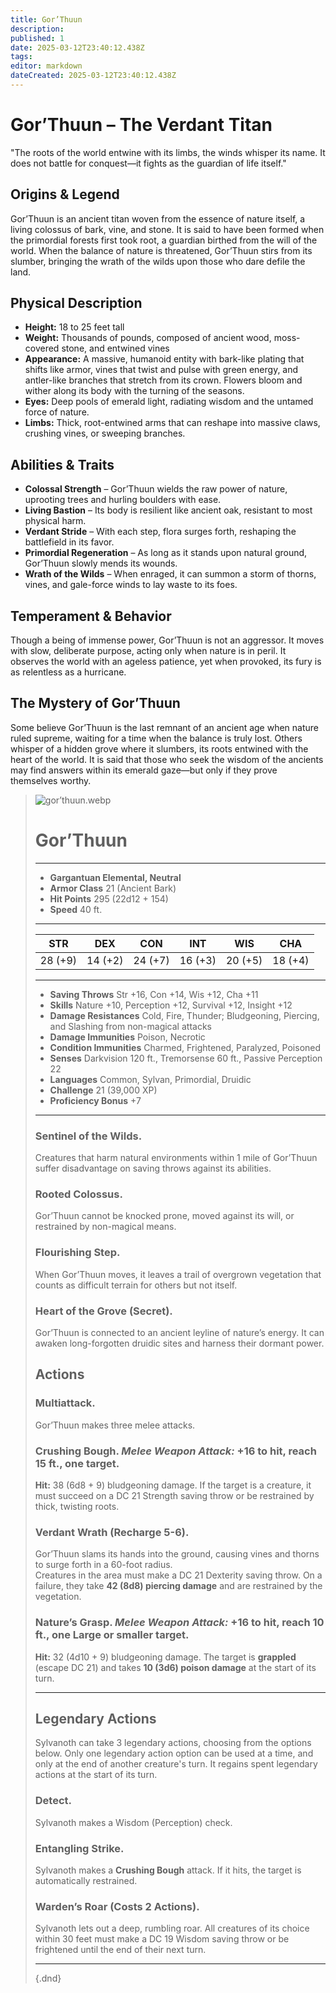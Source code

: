 ```yaml
---
title: Gor’Thuun
description: 
published: 1
date: 2025-03-12T23:40:12.438Z
tags: 
editor: markdown
dateCreated: 2025-03-12T23:40:12.438Z
---
```


# Gor’Thuun – The Verdant Titan
"The roots of the world entwine with its limbs, the winds whisper its name. It does not battle for conquest—it fights as the guardian of life itself."

## Origins & Legend
Gor’Thuun is an ancient titan woven from the essence of nature itself, a living colossus of bark, vine, and stone. It is said to have been formed when the primordial forests first took root, a guardian birthed from the will of the world. When the balance of nature is threatened, Gor’Thuun stirs from its slumber, bringing the wrath of the wilds upon those who dare defile the land.

## Physical Description
- **Height:** 18 to 25 feet tall  
- **Weight:** Thousands of pounds, composed of ancient wood, moss-covered stone, and entwined vines  
- **Appearance:** A massive, humanoid entity with bark-like plating that shifts like armor, vines that twist and pulse with green energy, and antler-like branches that stretch from its crown. Flowers bloom and wither along its body with the turning of the seasons.  
- **Eyes:** Deep pools of emerald light, radiating wisdom and the untamed force of nature.  
- **Limbs:** Thick, root-entwined arms that can reshape into massive claws, crushing vines, or sweeping branches.  

## Abilities & Traits
- **Colossal Strength** – Gor’Thuun wields the raw power of nature, uprooting trees and hurling boulders with ease.  
- **Living Bastion** – Its body is resilient like ancient oak, resistant to most physical harm.  
- **Verdant Stride** – With each step, flora surges forth, reshaping the battlefield in its favor.  
- **Primordial Regeneration** – As long as it stands upon natural ground, Gor’Thuun slowly mends its wounds.  
- **Wrath of the Wilds** – When enraged, it can summon a storm of thorns, vines, and gale-force winds to lay waste to its foes.  

## Temperament & Behavior
Though a being of immense power, Gor’Thuun is not an aggressor. It moves with slow, deliberate purpose, acting only when nature is in peril. It observes the world with an ageless patience, yet when provoked, its fury is as relentless as a hurricane.

## The Mystery of Gor’Thuun
Some believe Gor’Thuun is the last remnant of an ancient age when nature ruled supreme, waiting for a time when the balance is truly lost. Others whisper of a hidden grove where it slumbers, its roots entwined with the heart of the world. It is said that those who seek the wisdom of the ancients may find answers within its emerald gaze—but only if they prove themselves worthy.

> ![gor’thuun.webp](/characters/gor’thuun.webp)
># Gor’Thuun
>---
>- **Gargantuan Elemental, Neutral**
>- **Armor Class** 21 (Ancient Bark)
>- **Hit Points** 295 (22d12 + 154)
>- **Speed** 40 ft.
>---
>|STR|DEX|CON|INT|WIS|CHA|
>|---|---|---|---|---|---|
>|28 (+9)|14 (+2)|24 (+7)|16 (+3)|20 (+5)|18 (+4)|
>---
>- **Saving Throws** Str +16, Con +14, Wis +12, Cha +11  
>- **Skills** Nature +10, Perception +12, Survival +12, Insight +12  
>- **Damage Resistances** Cold, Fire, Thunder; Bludgeoning, Piercing, and Slashing from non-magical attacks  
>- **Damage Immunities** Poison, Necrotic  
>- **Condition Immunities** Charmed, Frightened, Paralyzed, Poisoned  
>- **Senses** Darkvision 120 ft., Tremorsense 60 ft., Passive Perception 22  
>- **Languages** Common, Sylvan, Primordial, Druidic  
>- **Challenge** 21 (39,000 XP)  
>- **Proficiency Bonus** +7  
>---
>
>### **Sentinel of the Wilds.**  
>Creatures that harm natural environments within 1 mile of Gor’Thuun suffer disadvantage on saving throws against its abilities.  
>
>### **Rooted Colossus.**  
>Gor’Thuun cannot be knocked prone, moved against its will, or restrained by non-magical means.  
>
>### **Flourishing Step.**  
>When Gor’Thuun moves, it leaves a trail of overgrown vegetation that counts as difficult terrain for others but not itself.  
>
>### **Heart of the Grove (Secret).**  
>Gor’Thuun is connected to an ancient leyline of nature’s energy. It can awaken long-forgotten druidic sites and harness their dormant power.  
>
>## **Actions**
>### **Multiattack.**  
>Gor’Thuun makes three melee attacks.  
>
>### **Crushing Bough.** *Melee Weapon Attack:* +16 to hit, reach 15 ft., one target.  
>**Hit:** 38 (6d8 + 9) bludgeoning damage. If the target is a creature, it must succeed on a DC 21 Strength saving throw or be restrained by thick, twisting roots.  
>
>### **Verdant Wrath (Recharge 5-6).**  
>Gor’Thuun slams its hands into the ground, causing vines and thorns to surge forth in a 60-foot radius.  
>Creatures in the area must make a DC 21 Dexterity saving throw. On a failure, they take **42 (8d8) piercing damage** and are restrained by the vegetation.  
>
>### **Nature’s Grasp.** *Melee Weapon Attack:* +16 to hit, reach 10 ft., one Large or smaller target.  
>**Hit:** 32 (4d10 + 9) bludgeoning damage. The target is **grappled** (escape DC 21) and takes **10 (3d6) poison damage** at the start of its turn.  
>
>---
>
>## **Legendary Actions**
>Sylvanoth can take 3 legendary actions, choosing from the options below. Only one legendary action option can be used at a time, and only at the end of another creature's turn. It regains spent legendary actions at the start of its turn.  
>
>### **Detect.**  
>Sylvanoth makes a Wisdom (Perception) check.  
>
>### **Entangling Strike.**  
>Sylvanoth makes a **Crushing Bough** attack. If it hits, the target is automatically restrained.  
>
>### **Warden’s Roar (Costs 2 Actions).**  
>Sylvanoth lets out a deep, rumbling roar. All creatures of its choice within 30 feet must make a DC 19 Wisdom saving throw or be frightened until the end of their next turn.  
>
>---
>
>{.dnd}
